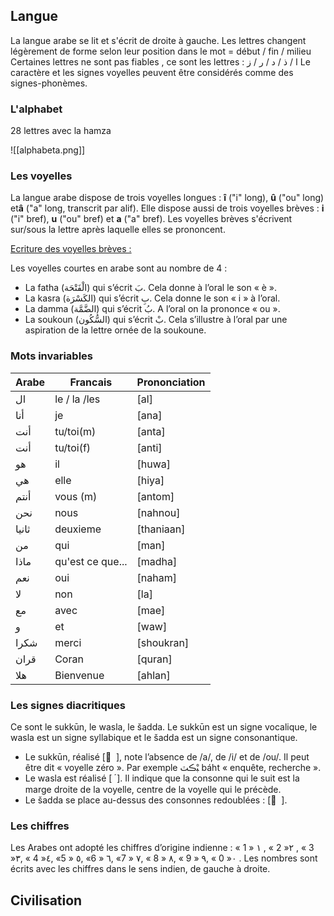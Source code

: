 ## Langue 

La langue arabe se lit et s'écrit de droite à gauche. Les lettres changent légèrement de forme selon leur position dans le mot = début / fin / milieu
Certaines lettres ne sont pas fiables , ce sont les lettres : ا / ذ / د / ر / ز
Le caractère et les signes voyelles peuvent être considérés comme des signes-phonèmes.

### L'alphabet 
28 lettres avec la hamza

![[alphabeta.png]]

### Les voyelles 

La langue arabe dispose de trois voyelles longues : **î** ("i" long), **û** ("ou" long) et**â** ("a" long, transcrit par alif). Elle dispose aussi de trois voyelles brèves : **i** ("i" bref), **u** ("ou" bref) et **a** ("a" bref).
Les voyelles brèves s'écrivent sur/sous la lettre après laquelle elles se prononcent.

<u>Ecriture des voyelles brèves :</u>

Les voyelles courtes en arabe sont au nombre de 4 : 
-   La fatha (الْفَتْحَة) qui s’écrit بَ. Cela donne à l’oral le son « è ».
-   La kasra (الكَسْرَة) qui s’écrit بِ. Cela donne le son « i » à l’oral.
-   La damma (الضَّمَّة) qui s’écrit بُ. A l’oral on la prononce « ou ».
-   La soukoun (السُّكُون) qui s’écrit بْ. Cela s’illustre à l’oral par une aspiration de la lettre ornée de la soukoune.

### Mots invariables

Arabe | Francais | Prononciation 
------| ------ | -------
ال| le / la /les | [al]
أنا| je | [ana]
أنت| tu/toi(m) | [anta]
أنت| tu/toi(f)  |[anti]
هو| il | [huwa]
هي| elle | [hiya]
أنتم| vous (m) | [antom]
نحن| nous | [nahnou]
ثانيا| deuxieme | [thaniaan]
من| qui | [man]
ماذا| qu'est ce que...|[madha]
نعم| oui | [naham]
لا| non | [la]
مع| avec | [mae]
و| et | [waw]
شكرا| merci | [shoukran]
قران| Coran | [quran]
هلا| Bienvenue | [ahlan]

### Les signes diacritiques

Ce sont le sukkūn, le wasla, le šadda.
 Le sukkūn est un signe vocalique, le wasla est un signe syllabique et le šadda est un signe consonantique.
 - Le sukkūn, réalisé \[ ْ \], note l’absence de /a/, de /i/ et de /ou/. Il peut être dit « voyelle zéro ». Par exemple ﺒْڪٽ báht « enquête, recherche ».
- Le wasla est réalisé \[ ۘ \]. Il indique que la consonne qui le suit est la marge droite de la voyelle, centre de la voyelle qui le précède.
- Le šadda se place au-dessus des consonnes redoublées : \[ ّ \].

### Les chiffres 

Les Arabes ont adopté les chiffres d’origine indienne : « 1 » ١ , « 2 »٢ , « 3 »٣, « 4 »٤, «5 » ٥, «6 » ٦, «7 » ٧, « 8 » ٨, « 9 » ٩, « 0 »٠ . Les nombres sont écrits avec les chiffres dans le sens indien, de gauche à droite.


## Civilisation 

